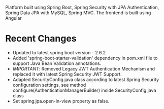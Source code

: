 
Platform built using Spring Boot, Spring Security with JPA Authentication, Spring Data JPA with MySQL, Spring MVC. The frontend is built using Angular

# Recent Changes

- Updated to latest spring boot version - 2.6.2
- Added 'spring-boot-starter-validation' dependency in pom.xml file to support Java Bean Validation annotations.
- *IMPORTANT*: Removed Legacy JWT Authentication Mechanism and replaced it with latest Spring Security JWT Support.
- Adapted SecurityConfig.java class according to latest Spring Security configuration settings, see method configure(AuthenticationManagerBuilder) inside SecurityConfig.java class
- Set spring.jpa.open-in-view property as false.

